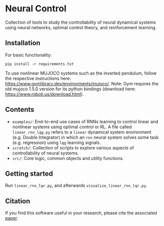 # Neural Control

Collection of tools to study the controllability of neural dynamical systems 
using neural networks, optimal control theory, and reinforcement learning.

## Installation
For basic functionality:
```
pip install -r requirements.txt
```
To use nonlinear MUJOCO systems such as the inverted pendulum, follow the 
respective instructions here: https://www.gymlibrary.dev/environments/mujoco/. 
Note: Gym requires the old mujoco 1.5.0 version for its python bindings 
(download here: https://www.roboti.us/download.html).

## Contents

- `examples/`: End-to-end use cases of RNNs learning to control linear and nonlinear systems using optimal control or RL. A file called `linear_rnn_lqg.py` refers to a `linear` dynamical system environment (e.g. Double Integrator) in which an `rnn` neural system solves some task (e.g. regression) using `lqg` learning signals.  
- `scratch/`: Collection of scripts to explore various aspects of controllability of neural systems. 
- `src/`: Core logic, common objects and utility functions.

## Getting started
Run `linear_rnn_lqr.py`, and afterwards `visualize_linear_rnn_lqr.py`.

## Citation
If you find this software useful in your research, please cite the associated [paper](https://www.biorxiv.org/content/10.1101/2022.12.24.521852v1.abstract).
